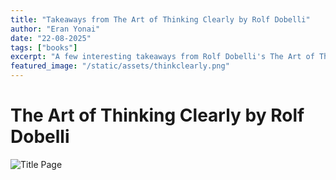 ```yaml
---
title: "Takeaways from The Art of Thinking Clearly by Rolf Dobelli"
author: "Eran Yonai"
date: "22-08-2025"
tags: ["books"]
excerpt: "A few interesting takeaways from Rolf Dobelli's The Art of Thinking Clearly."
featured_image: "/static/assets/thinkclearly.png"
---
```


# The Art of Thinking Clearly by Rolf Dobelli

<div class="flex justify-center my-6">
    <img src="/static/assets/thinkclearly.png" alt="Title Page" class="max-w-md w-full rounded-lg shadow-md">
</div>